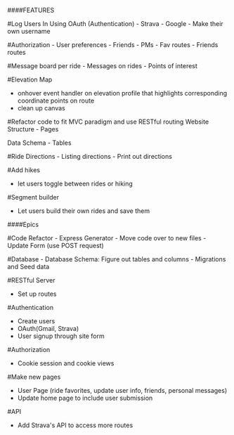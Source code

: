 ####FEATURES

#Log Users In Using OAuth (Authentication)
	- Strava
	- Google
	- Make their own username

#Authorization
 	- User preferences
	- Friends
	- PMs
	- Fav routes
	- Friends routes

#Message board per ride
	- Messages on rides
	- Points of interest

#Elevation Map
 - onhover event handler on elevation profile that highlights corresponding coordinate points on route
 - clean up canvas

#Refactor code to fit MVC paradigm and use RESTful routing
Website Structure
	- Pages

Data Schema
	- Tables

#Ride Directions
	- Listing directions
	- Print out directions

#Add hikes
 - let users toggle between rides or hiking

#Segment builder
 - Let users build their own rides and save them

####Epics

#Code Refactor
	- Express Generator
	- Move code over to new files
	- Update Form (use POST request)

#Database
	- Database Schema: Figure out tables and columns
	- Migrations and Seed data

#RESTful Server
 - Set up routes

#Authentication
 - Create users
 - OAuth(Gmail, Strava)
 - User signup through site form

#Authorization
 - Cookie session and cookie views

#Make new pages
 - User Page (ride favorites, update user info, friends, personal messages)
 - Update home page to include user submission

#API
  - Add Strava's API to access more routes
